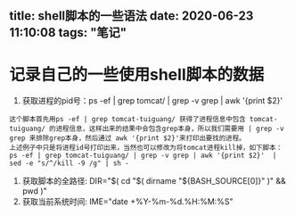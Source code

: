 title: shell脚本的一些语法
date: 2020-06-23 11:10:08
tags: "笔记"
---------
# 记录自己的一些使用shell脚本的数据

1. 获取进程的pid号：ps -ef | grep tomcat/ | grep -v grep | awk '{print $2}'
```
这个脚本首先用ps -ef | grep tomcat-tuiguang/ 获得了进程信息中包含 tomcat-tuiguang/ 的进程信息，这样出来的结果中会包含grep本身，所以我们需要用 | grep -v grep 来排除grep本身，然后通过 awk '{print $2}'来打印出要找的进程。
上述例子中只是将进程id号打印出来，当然也可以修改为将tomcat进程kill掉，如下脚本：
ps -ef | grep tomcat-tuiguang/ | grep -v grep | awk '{print $2}'  | sed -e "s/^/kill -9 /g" | sh -
```

1. 获取脚本的全路径: DIR="$( cd "$( dirname "${BASH_SOURCE[0]}" )" && pwd )"
1. 获取当前系统时间: IME="date +%Y-%m-%d.%H:%M:%S"